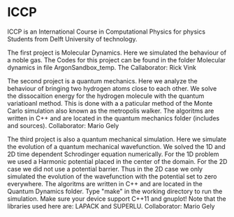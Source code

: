 # ICCP

ICCP is an International Course in Computational Physics
for physics Students from Delft University of technology. 

The first project is Molecular Dynamics. Here we simulated the behaviour of a noble gas.
The Codes for this project can be found in the folder Molecular dynamics in file ArgonSandbox_temp.
The Callaborator: Rick Vink

The second project is a quantum mechanics. Here we analyze the behaviour of 
bringing two hydrogen atoms close to each other. We solve the dissocaition energy for the hydrogen molecule with the quantum variatioanl method. This is done with a a paticular method of the Monte Carlo simulation also known as the metropolis walker. The algoritms are written in C++ and are located in the quantum mechanics folder (includes and sources).
Collaborator: Mario Gely

The third project is also a quantum mechanical simulation. Here we simulate the evolution of a quantum mechanical wavefunction. We solved the 1D and 2D time dependent Schrodinger equation numerically. For the 1D problem we used a Harmonic potential placed in the center of the domain. For the 2D case we did not use a potential barrier. Thus in the 2D case we only simulated the evolution of the wavefunction with the potential set to zero everywhere.  The algoritms are written in C++ and are located in the Quantum Dynamics folder. Type "make" in the working directory to run the simulation. Make sure your device support C++11 and gnuplot! Note that the libraries used here are: LAPACK and SUPERLU.
Collaborator: Mario Gely

